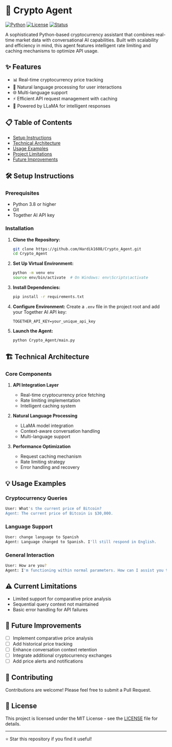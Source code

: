# 🚀 Crypto Agent

[![Python](https://img.shields.io/badge/Python-3.8%2B-blue)](https://www.python.org/)
[![License](https://img.shields.io/badge/License-MIT-green.svg)](https://opensource.org/licenses/MIT)
[![Status](https://img.shields.io/badge/Status-Active-success)](https://github.com/Hardik1608/Crypto_Agent)

A sophisticated Python-based cryptocurrency assistant that combines real-time market data with conversational AI capabilities. Built with scalability and efficiency in mind, this agent features intelligent rate limiting and caching mechanisms to optimize API usage.

## ✨ Features

- 📊 Real-time cryptocurrency price tracking
- 💬 Natural language processing for user interactions
- 🌐 Multi-language support
- ⚡ Efficient API request management with caching
- 🤖 Powered by LLaMA for intelligent responses

## 📋 Table of Contents
- [Setup Instructions](#setup-instructions)
- [Technical Architecture](#technical-architecture)
- [Usage Examples](#usage-examples)
- [Project Limitations](#project-limitations)
- [Future Improvements](#future-improvements)

## 🛠️ Setup Instructions

### Prerequisites
- Python 3.8 or higher
- Git
- Together AI API key

### Installation

1. **Clone the Repository:**
   ```bash
   git clone https://github.com/Hardik1608/Crypto_Agent.git
   cd Crypto_Agent
   ```

2. **Set Up Virtual Environment:**
   ```bash
   python -m venv env
   source env/bin/activate  # On Windows: env\Scripts\activate
   ```

3. **Install Dependencies:**
   ```bash
   pip install -r requirements.txt
   ```

4. **Configure Environment:**
   Create a `.env` file in the project root and add your Together AI API key:
   ```env
   TOGETHER_API_KEY=your_unique_api_key
   ```

5. **Launch the Agent:**
   ```bash
   python Crypto_Agent/main.py
   ```

## 🏗️ Technical Architecture

### Core Components

1. **API Integration Layer**
   - Real-time cryptocurrency price fetching
   - Rate limiting implementation
   - Intelligent caching system

2. **Natural Language Processing**
   - LLaMA model integration
   - Context-aware conversation handling
   - Multi-language support

3. **Performance Optimization**
   - Request caching mechanism
   - Rate limiting strategy
   - Error handling and recovery

## 💡 Usage Examples

### Cryptocurrency Queries
```bash
User: What's the current price of Bitcoin?
Agent: The current price of Bitcoin is $30,000.
```

### Language Support
```bash
User: change language to Spanish
Agent: Language changed to Spanish. I'll still respond in English.
```

### General Interaction
```bash
User: How are you?
Agent: I'm functioning within normal parameters. How can I assist you today?
```

## ⚠️ Current Limitations

- Limited support for comparative price analysis
- Sequential query context not maintained
- Basic error handling for API failures

## 🔮 Future Improvements

- [ ] Implement comparative price analysis
- [ ] Add historical price tracking
- [ ] Enhance conversation context retention
- [ ] Integrate additional cryptocurrency exchanges
- [ ] Add price alerts and notifications

## 🤝 Contributing

Contributions are welcome! Please feel free to submit a Pull Request.

## 📝 License

This project is licensed under the MIT License - see the [LICENSE](LICENSE) file for details.

---

⭐ Star this repository if you find it useful!
